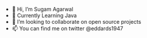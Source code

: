 - 👋 Hi, I’m Sugam Agarwal 
- 👀 Currently Learning Java 
- 💞️ I’m looking to collaborate on open source projects 
- 📫 You can find me on twitter @eddards1947 

<!---
agarwalsugam1998/agarwalsugam1998 is a ✨ special ✨ repository because its `README.md` (this file) appears on your GitHub profile.
You can click the Preview link to take a look at your changes.
--->
